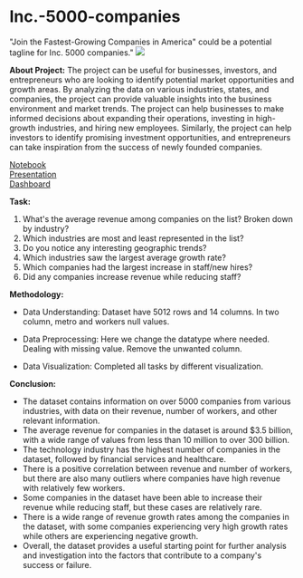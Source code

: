 # Inc.-5000-companies
"Join the Fastest-Growing Companies in America" could be a potential tagline for Inc. 5000 companies."
![](https://cdn.geekwire.com/wp-content/uploads/2019/08/Screen-Shot-2019-08-14-at-3.07.37-PM.png)

**About Project:**
The project can be useful for businesses, investors, and entrepreneurs who are looking to identify potential market opportunities and growth areas. By analyzing the data on various industries, states, and companies, the project can provide valuable insights into the business environment and market trends. The project can help businesses to make informed decisions about expanding their operations, investing in high-growth industries, and hiring new employees. Similarly, the project can help investors to identify promising investment opportunities, and entrepreneurs can take inspiration from the success of newly founded companies.

[Notebook](https://github.com/khushiyadav2022/Inc.-5000-companies/blob/3dab71b3ef7b3b44a25b82d45cbdec6f79c986cb/inc-5000-companies-anlysis.ipynb)<br>
[Presentation](https://github.com/khushiyadav2022/Inc.-5000-companies/blob/3dab71b3ef7b3b44a25b82d45cbdec6f79c986cb/Inc%205000%20companies%20analysis%20Presentation.pdf)<br>
[Dashboard](https://github.com/khushiyadav2022/Inc.-5000-companies/blob/fb31949c80c30af854ff0d786f9770f429a037ee/Inc%205000%20Company%20Analysis%20Dashboard.twbx)

**Task:**
1. What's the average revenue among companies on the list? Broken down by industry?
2. Which industries are most and least represented in the list?
3. Do you notice any interesting geographic trends?
4. Which industries saw the largest average growth rate?
5. Which companies had the largest increase in staff/new hires?
6. Did any companies increase revenue while reducing staff?

**Methodology:**
- Data Understanding: Dataset have 5012 rows and 14 columns. In two column, metro and workers null values.

- Data Preprocessing: Here we change the datatype where needed. Dealing with missing
value. Remove the unwanted column.

- Data Visualization: Completed all tasks by different visualization.

**Conclusion:**
- The dataset contains information on over 5000 companies from various industries, with data on their revenue, number of workers, and other relevant information.
- The average revenue for companies in the dataset is around $3.5 billion, with a wide range of values from less than 10 million to over 300 billion.
- The technology industry has the highest number of companies in the dataset, followed by financial services and healthcare.
- There is a positive correlation between revenue and number of workers, but there are also many outliers where companies have high revenue with relatively few workers.
- Some companies in the dataset have been able to increase their revenue while reducing staff, but these cases are relatively rare.
- There is a wide range of revenue growth rates among the companies in the dataset, with some companies experiencing very high growth rates while others are experiencing negative growth.
- Overall, the dataset provides a useful starting point for further analysis and investigation into the factors that contribute to a company's success or failure.
